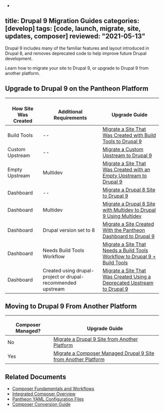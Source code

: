 -
title: Drupal 9 Migration Guides
categories: [develop]
tags: [code, launch, migrate, site, updates, composer]
reviewed: "2021-05-13"
-

Drupal 9 includes many of the familiar features and layout introduced in Drupal 8, and removes deprecated code to help improve future Drupal development.

Learn how to migrate your site to Drupal 9, or upgrade to Drupal 9 from another platform.

## Upgrade to Drupal 9 on the Pantheon Platform

| <i class="fa fa-wrench"></i><br/>How Site Was Created <Popover title="Site Creation" content="What is the method you used to create the site?" /> | <i class="fa fa-exclamation-circle"></i><br/>Additional Requirements <Popover title="Additional Requirements" content="Any other features that must be in place, or that are desired." /> | <i class="fa fa-book"></i><br/>Upgrade Guide |
|---|---|---|
| Build Tools | -- | [Migrate a Site That Was Created with Build Tools to Drupal 9](/guides/drupal-9-hosted-createbt) |
| Custom Upstream | -- | [Migrate a Custom Upstream to Drupal 9](/guides/drupal-9-hosted-createcustom) |
| Empty Upstream | Multidev | [Migrate a Site That Was Created with an Empty Upstream to Drupal 9](/guides/drupal-9-hosted-createempty-md) |
| Dashboard | -- | [Migrate a Drupal 8 Site to Drupal 9](/guides/drupal-9-hosted) |
| Dashboard | Multidev | [Migrate a Drupal 8 Site with Multidev to Drupal 9 Using Multidev](/guides/drupal-9-hosted-md) |
| Dashboard | Drupal version set to 8 | [Migrate a Site Created With the Pantheon Dashboard to Drupal 9](/guides/drupal-9-hosted-createdashboard-set8) |
| Dashboard | Needs Build Tools Workflow | [Migrate a Site That Needs a Build Tools Workflow to Drupal 9 + Build Tools](/guides/drupal-9-hosted-btworkflow) |
| Dashboard | Created using drupal-project or drupal-recommended upstream | [Migrate a Site That Was Created Using a Deprecated Upstream to Drupal 9](/guides/drupal-9-hosted-deprecated-upstream) |


## Moving to Drupal 9 From Another Platform

| <img src="../images/composer-logo.svg" width="16"/><br/>Composer Managed? | <i class="fa fa-book"></i><br/>Upgrade Guide |
|---|---|
| No | [Migrate a Drupal 9 Site from Another Platform](/guides/drupal-9-unhosted) |
| Yes | [Migrate a Composer Managed Drupal 9 Site from Another Platform](/guides/drupal-9-unhosted-composer) |


## Related Documents

- [Composer Fundamentals and Workflows](/guides/composer)
- [Integrated Composer Overview](/guides/integrated-composer)
- [Pantheon YAML Configuration Files](/pantheon-yml)
- [Composer Conversion Guide](/guides/composer-convert)

